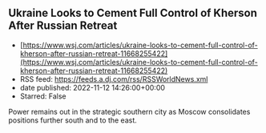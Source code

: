 ## Ukraine Looks to Cement Full Control of Kherson After Russian Retreat
 - [https://www.wsj.com/articles/ukraine-looks-to-cement-full-control-of-kherson-after-russian-retreat-11668255422](https://www.wsj.com/articles/ukraine-looks-to-cement-full-control-of-kherson-after-russian-retreat-11668255422)
 - RSS feed: https://feeds.a.dj.com/rss/RSSWorldNews.xml
 - date published: 2022-11-12 14:26:00+00:00
 - Starred: False

Power remains out in the strategic southern city as Moscow consolidates positions further south and to the east.
